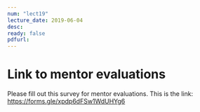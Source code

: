 ```yaml
---
num: "lect19"
lecture_date: 2019-06-04
desc: 
ready: false
pdfurl: 
---
```


# Link to mentor evaluations
Please fill out this survey for mentor evaluations. This is the link:
https://forms.gle/xpdp6dFSw1WdUHYg6
